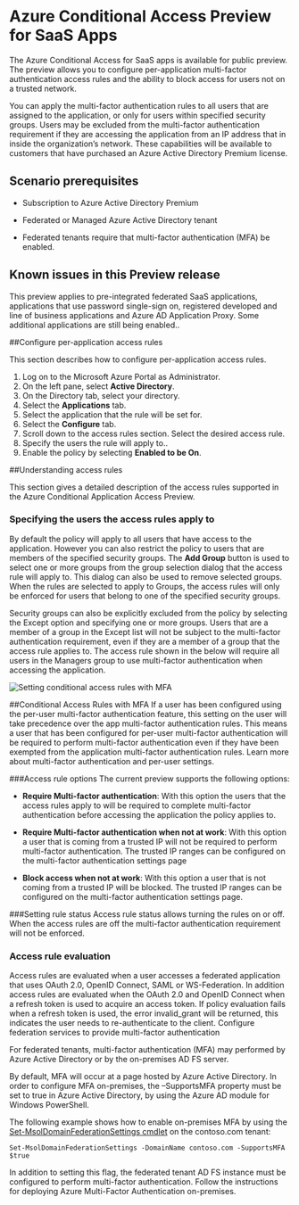 <properties
    pageTitle="Azure Conditional Access Preview for SaaS Apps| Microsoft Azure"
    description="Conditional access in Azure AD allows you to configure per-application multi-factor authentication access rules and the ability to block access for users not on a trusted network. "
    services="active-directory"
    documentationCenter=""
    authors="femila"
    manager="stevenpo"
    editor=""/>

<tags
    ms.service="active-directory"
    ms.workload="identity"
    ms.tgt_pltfrm="na"
    ms.devlang="na"
    ms.topic="article"
    ms.date="10/30/2015"
    ms.author="femila"/>

# Azure Conditional Access Preview for SaaS Apps

The Azure Conditional Access for SaaS apps is available for public preview. The preview allows you to configure per-application multi-factor authentication access rules and the ability to block access for users not on a trusted network. 

You can apply the multi-factor authentication rules to all users that are assigned to the application, or only for users within specified security groups. Users may be excluded from the multi-factor authentication requirement if they are accessing the application from an IP address that in inside the organization’s network.
These capabilities will be available to customers that have purchased an Azure Active Directory Premium license.

## Scenario prerequisites
* Subscription to Azure Active Directory Premium

* Federated or Managed Azure Active Directory tenant

* Federated tenants require that multi-factor authentication (MFA) be enabled.

## Known issues in this Preview release
This preview applies to pre-integrated federated SaaS applications, applications that use password single-sign on, registered developed and line of business applications and Azure AD Application Proxy. Some additional applications are still being enabled..

##Configure per-application access rules

This section describes how to configure per-application access rules.

1. Log on to the Microsoft Azure Portal as Administrator.
2. On the left pane, select **Active Directory**.
3. On the Directory tab, select your directory.
4. Select the **Applications** tab.
5. Select the application that the rule will be set for.
6. Select the **Configure** tab.
7. Scroll down to the access rules section. Select the desired access rule.
8. Specify the users the rule will apply to..
9. Enable the policy by selecting **Enabled to be On**.

##Understanding access rules

This section gives a detailed description of the access rules supported in the Azure Conditional Application Access Preview.
### Specifying the users the access rules apply to

By default the policy will apply to all users that have access to the application. However you can also restrict the policy to users that are members of the specified security groups. The **Add Group** button is used to select one or more groups from the group selection dialog that the access rule will apply to. This dialog can also be used to remove selected groups. When the rules are selected to apply to Groups, the access rules will only be enforced for users that belong to one of the specified security groups.

Security groups can also be explicitly excluded from the policy by selecting the Except option and specifying one or more groups. Users that are a member of a group in the Except list will not be subject to the multi-factor authentication requirement, even if they are a member of a group that the access rule applies to.
The access rule shown in the below will require all users in the Managers group to use multi-factor authentication when accessing the application.

![Setting conditional access rules with MFA](./media/active-directory-conditional-access/conditionalaccess-saas-apps.png)

##Conditional Access Rules with MFA
If a user has been configured using the per-user multi-factor authentication feature, this setting on the user will take precedence over the app multi-factor authentication rules. This means a user that has been configured for per-user multi-factor authentication will be required to perform multi-factor authentication even if they have been exempted from the application multi-factor authentication rules. Learn more about multi-factor authentication and per-user settings.

###Access rule options
The current preview supports the following options:

* **Require Multi-factor authentication**: With this option the users that the access rules apply to will be required to complete multi-factor authentication before accessing the application the policy applies to.

* **Require Multi-factor authentication when not at work**: With this option a user that is coming from a trusted IP will not be required to perform multi-factor authentication. The trusted IP ranges can be configured on the multi-factor authentication settings page

* **Block access when not at work**: With this option a user that is not coming from a trusted IP will be blocked. The trusted IP ranges can be configured on the multi-factor authentication settings page.

###Setting rule status
Access rule status allows turning the rules on or off. When the access rules are off the multi-factor authentication requirement will not be enforced.

### Access rule evaluation

Access rules are evaluated when a user accesses a federated application that uses OAuth 2.0, OpenID Connect, SAML or WS-Federation. In addition access rules are evaluated when the OAuth 2.0 and OpenID Connect when a refresh token is used to acquire an access token. If policy evaluation fails when a refresh token is used, the error invalid_grant will be returned, this indicates the user needs to re-authenticate to the client.
Configure federation services to provide multi-factor authentication

For federated tenants, multi-factor authentication (MFA) may performed by Azure Active Directory or by the on-premises AD FS server.

By default, MFA will occur at a page hosted by Azure Active Directory. In order to configure MFA on-premises, the –SupportsMFA property must be set to true in Azure Active Directory, by using the Azure AD module for Windows PowerShell.

The following example shows how to enable on-premises MFA by using the [Set-MsolDomainFederationSettings cmdlet](https://msdn.microsoft.com/library/azure/dn194088.aspx) on the contoso.com tenant:

    Set-MsolDomainFederationSettings -DomainName contoso.com -SupportsMFA $true

In addition to setting this flag, the federated tenant AD FS instance must be configured to perform multi-factor authentication. Follow the instructions for deploying Azure Multi-Factor Authentication on-premises.





<!--HONumber=Mar16_HO4-->


